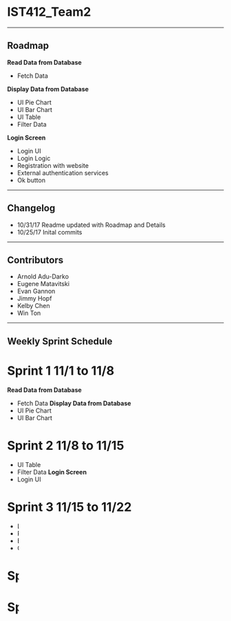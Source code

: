# IST412_Team2  
----
## Roadmap  

**Read Data from Database** 

* Fetch Data

**Display Data from Database**  

* UI Pie Chart 
* UI Bar Chart
* UI Table
* Filter Data  

**Login Screen**  

* Login UI
* Login Logic
* Registration with website
* External authentication services
* Ok button

----
## Changelog
* 10/31/17 Readme updated with Roadmap and Details
* 10/25/17 Inital commits

----
## Contributors
* Arnold Adu-Darko
* Eugene Matavitski
* Evan Gannon
* Jimmy Hopf
* Kelby Chen
* Win Ton

----
## Weekly Sprint Schedule

# Sprint 1 11/1 to 11/8
**Read Data from Database** 
* Fetch Data
**Display Data from Database**  
* UI Pie Chart 
* UI Bar Chart

# Sprint 2 11/8 to 11/15
* UI Table
* Filter Data 
**Login Screen**  
* Login UI

# Sprint 3 11/15 to 11/22
* Login Logic
* Registration with website
* External authentication services
* Ok button

# Sprint 4 11/22 to 11/29


# Sprint 5 11/29 to 12/6
 

# Sprint 6 12/6 to 12/13

